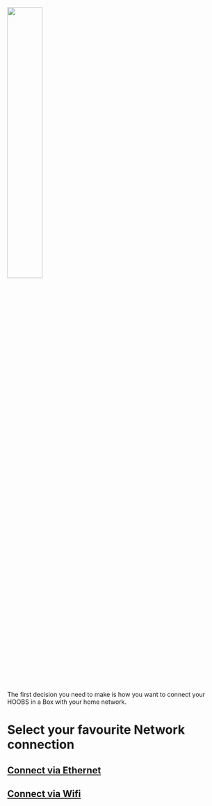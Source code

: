 <img src="https://raw.githubusercontent.com/hoobs-org/hoobs-images/master/products/hoobsinabox_TRANS.png" width="40%">

The first decision you need to make is how you want to connect your HOOBS in a Box with your home network.

# Select your favourite Network connection

## [**Connect via Ethernet**](5e95c0cf0ab68b0344e872dc)
## [**Connect via Wifi**](5e95bf950ab68b0344e872da)

